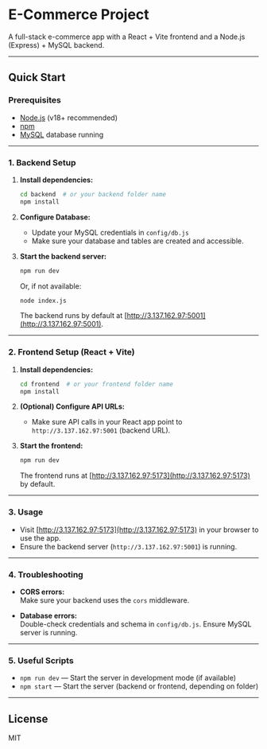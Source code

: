 # E-Commerce Project

A full-stack e-commerce app with a React + Vite frontend and a Node.js (Express) + MySQL backend.

---

## Quick Start

### Prerequisites

- [Node.js](https://nodejs.org/) (v18+ recommended)
- [npm](https://www.npmjs.com/)
- [MySQL](https://www.mysql.com/) database running

---

### 1. Backend Setup

1. **Install dependencies:**

    ```bash
    cd backend  # or your backend folder name
    npm install
    ```

2. **Configure Database:**

    - Update your MySQL credentials in `config/db.js`
    - Make sure your database and tables are created and accessible.

3. **Start the backend server:**

    ```bash
    npm run dev
    ```
    Or, if not available:
    ```bash
    node index.js
    ```

    The backend runs by default at [http://3.137.162.97:5001](http://3.137.162.97:5001).

---

### 2. Frontend Setup (React + Vite)

1. **Install dependencies:**

    ```bash
    cd frontend  # or your frontend folder name
    npm install
    ```

2. **(Optional) Configure API URLs:**

    - Make sure API calls in your React app point to `http://3.137.162.97:5001` (backend URL).

3. **Start the frontend:**

    ```bash
    npm run dev
    ```

    The frontend runs at [http://3.137.162.97:5173](http://3.137.162.97:5173) by default.

---

### 3. Usage

- Visit [http://3.137.162.97:5173](http://3.137.162.97:5173) in your browser to use the app.
- Ensure the backend server (`http://3.137.162.97:5001`) is running.

---

### 4. Troubleshooting

- **CORS errors:**  
  Make sure your backend uses the `cors` middleware.

- **Database errors:**  
  Double-check credentials and schema in `config/db.js`. Ensure MySQL server is running.

---

### 5. Useful Scripts

- `npm run dev` — Start the server in development mode (if available)
- `npm start` — Start the server (backend or frontend, depending on folder)

---

## License

MIT

